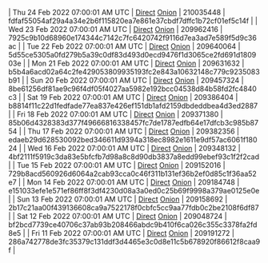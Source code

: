 | Thu 24 Feb 2022 07:00:01 AM UTC | [Direct](https://oshi.at/sVMB) [Onion](http://5ety7tpkim5me6eszuwcje7bmy25pbtrjtue7zkqqgziljwqy3rrikqd.onion/sVMB) | 210035448 | fdfaf55054af29a4a34e2b6f115820ea7e861e37cbdf7dffc1b72cf01ef5c14f | 
| Wed 23 Feb 2022 07:00:01 AM UTC | [Direct](https://oshi.at/hvZp) [Onion](http://5ety7tpkim5me6eszuwcje7bmy25pbtrjtue7zkqqgziljwqy3rrikqd.onion/hvZp) | 209962416 | 7925c9b10d68960e174344c7142c7fc6420742f9116d7ea3ad7e589f5d9c36ac | 
| Tue 22 Feb 2022 07:00:01 AM UTC | [Direct](https://oshi.at/Ykgm) [Onion](http://5ety7tpkim5me6eszuwcje7bmy25pbtrjtue7zkqqgziljwqy3rrikqd.onion/Ykgm) | 209640064 | 5d55ce5305a0fd279b5a39c0df83d493d0ecd9476f1d3065ce2fd691d180903e | 
| Mon 21 Feb 2022 07:00:01 AM UTC | [Direct](https://oshi.at/Sgsb) [Onion](http://5ety7tpkim5me6eszuwcje7bmy25pbtrjtue7zkqqgziljwqy3rrikqd.onion/Sgsb) | 209631632 | b5b4a6acd02a64c2fe429053809935193fc2e843a10632148c779c9235083b91 | 
| Sun 20 Feb 2022 07:00:01 AM UTC | [Direct](https://oshi.at/Dgdj) [Onion](http://5ety7tpkim5me6eszuwcje7bmy25pbtrjtue7zkqqgziljwqy3rrikqd.onion/Dgdj) | 209457324 | 8be61256df81ae9c96f4df05f4027aa5982e192bcc04538d84b58fd2fc4840c3 | 
| Sat 19 Feb 2022 07:00:01 AM UTC | [Direct](https://oshi.at/fKHW) [Onion](http://5ety7tpkim5me6eszuwcje7bmy25pbtrjtue7zkqqgziljwqy3rrikqd.onion/fKHW) | 209386404 | b8814f11c22d1fedfade77ea837e426ef151db1afd2159dbdeddbea4d3ed2887 | 
| Fri 18 Feb 2022 07:00:01 AM UTC | [Direct](https://oshi.at/EFaR) [Onion](http://5ety7tpkim5me6eszuwcje7bmy25pbtrjtue7zkqqgziljwqy3rrikqd.onion/EFaR) | 209371380 | 85b06d4328383d377f49666816338457fc7de1787edfb64e17dfcb3c985b8754 | 
| Thu 17 Feb 2022 07:00:01 AM UTC | [Direct](https://oshi.at/yFXg) [Onion](http://5ety7tpkim5me6eszuwcje7bmy25pbtrjtue7zkqqgziljwqy3rrikqd.onion/yFXg) | 209382356 | edaeb29d628530092bed346611d9394a318ec8982e1611e9df57ac6061f18024 | 
| Wed 16 Feb 2022 07:00:01 AM UTC | [Direct](https://oshi.at/iMwb) [Onion](http://5ety7tpkim5me6eszuwcje7bmy25pbtrjtue7zkqqgziljwqy3rrikqd.onion/iMwb) | 209348132 | 4bf2111f5919c3da83e5bfcfb7d98a8c8d90db3837a8edd99ebef93c1f2f2cad | 
| Tue 15 Feb 2022 07:00:01 AM UTC | [Direct](https://oshi.at/ZmGW) [Onion](http://5ety7tpkim5me6eszuwcje7bmy25pbtrjtue7zkqqgziljwqy3rrikqd.onion/ZmGW) | 209152016 | 729b8acd560926d6064a2cab93cca0c46f311b131ef36b2ef0d85c1f36aa52e7 | 
| Mon 14 Feb 2022 07:00:01 AM UTC | [Direct](https://oshi.at/zQaJ) [Onion](http://5ety7tpkim5me6eszuwcje7bmy25pbtrjtue7zkqqgziljwqy3rrikqd.onion/zQaJ) | 209184748 | e151033efe1e571ef86ff8f3df4230d08a3a0ed0c25b69f9998a379ae0125e0e | 
| Sun 13 Feb 2022 07:00:01 AM UTC | [Direct](https://oshi.at/oZFE) [Onion](http://5ety7tpkim5me6eszuwcje7bmy25pbtrjtue7zkqqgziljwqy3rrikqd.onion/oZFE) | 209158692 | 2b17c21aa00f439136608ca9a7522178f0cbfc5cc9aa77fdb0c2be2108f6df87 | 
| Sat 12 Feb 2022 07:00:01 AM UTC | [Direct](https://oshi.at/FSad) [Onion](http://5ety7tpkim5me6eszuwcje7bmy25pbtrjtue7zkqqgziljwqy3rrikqd.onion/FSad) | 209048724 | bf2bcd7739ce40706c37ab93b208466abdc9b410f6ca026c355c3378fa2fd8e5 | 
| Fri 11 Feb 2022 07:00:01 AM UTC | [Direct](https://oshi.at/ordV) [Onion](http://5ety7tpkim5me6eszuwcje7bmy25pbtrjtue7zkqqgziljwqy3rrikqd.onion/ordV) | 209191272 | 286a742778de3fc35379c131ddf3d4465e3c0d8e11c5b678920f86612f8caa9f | 
